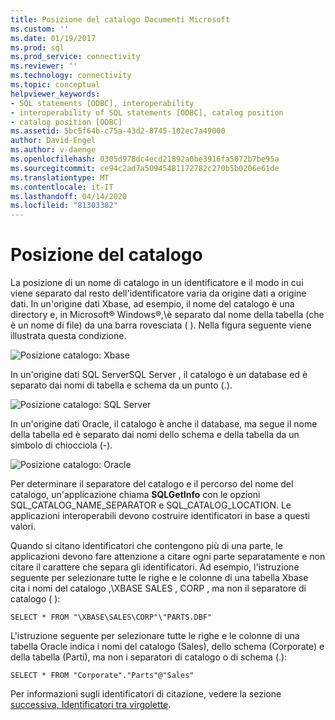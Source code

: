 ```yaml
---
title: Posizione del catalogo Documenti Microsoft
ms.custom: ''
ms.date: 01/19/2017
ms.prod: sql
ms.prod_service: connectivity
ms.reviewer: ''
ms.technology: connectivity
ms.topic: conceptual
helpviewer_keywords:
- SQL statements [ODBC], interoperability
- interoperability of SQL statements [ODBC], catalog position
- catalog position [ODBC]
ms.assetid: 5bc5f64b-c75a-43d2-8745-102ec7a49000
author: David-Engel
ms.author: v-daenge
ms.openlocfilehash: 0305d978dc4ecd21892a0be3916fa5072b7be95a
ms.sourcegitcommit: ce94c2ad7a50945481172782c270b5b0206e61de
ms.translationtype: MT
ms.contentlocale: it-IT
ms.lasthandoff: 04/14/2020
ms.locfileid: "81303382"
---
```

# <a name="catalog-position"></a>Posizione del catalogo
La posizione di un nome di catalogo in un identificatore e il modo in cui viene separato dal resto dell'identificatore varia da origine dati a origine dati. In un'origine dati Xbase, ad esempio, il nome del catalogo è una directory e, in Microsoft® Windows®,\\è separato dal nome della tabella (che è un nome di file) da una barra rovesciata ( ). Nella figura seguente viene illustrata questa condizione.  
  
 ![Posizione catalogo: Xbase](../../../odbc/reference/develop-app/media/ch0801.gif "ch0801")  
  
 In un'origine dati SQL ServerSQL Server , il catalogo è un database ed è separato dai nomi di tabella e schema da un punto (.).  
  
 ![Posizione catalogo: SQL Server](../../../odbc/reference/develop-app/media/ch0802.gif "ch0802")  
  
 In un'origine dati Oracle, il catalogo è anche il database, ma segue il nome della tabella ed è separato dai nomi dello schema e della tabella da un simbolo di chiocciola (-).  
  
 ![Posizione catalogo: Oracle](../../../odbc/reference/develop-app/media/ch0803.gif "ch0803")  
  
 Per determinare il separatore del catalogo e il percorso del nome del catalogo, un'applicazione chiama **SQLGetInfo** con le opzioni SQL_CATALOG_NAME_SEPARATOR e SQL_CATALOG_LOCATION. Le applicazioni interoperabili devono costruire identificatori in base a questi valori.  
  
 Quando si citano identificatori che contengono più di una parte, le applicazioni devono fare attenzione a citare ogni parte separatamente e non citare il carattere che separa gli identificatori. Ad esempio, l'istruzione seguente per selezionare tutte le righe e le colonne di una tabella Xbase cita i nomi del catalogo ,\\XBASE SALES , CORP , ma non il separatore di catalogo ( ):  
  
```  
SELECT * FROM "\XBASE\SALES\CORP"\"PARTS.DBF"  
```  
  
 L'istruzione seguente per selezionare tutte le righe e le colonne di una tabella Oracle indica i nomi del catalogo (Sales), dello schema (Corporate) e della tabella (Parti), ma non i separatori di catalogo o di schema (.):  
  
```  
SELECT * FROM "Corporate"."Parts"@"Sales"  
```  
  
 Per informazioni sugli identificatori di citazione, vedere la sezione [successiva, Identificatori tra virgolette](../../../odbc/reference/develop-app/quoted-identifiers.md).
